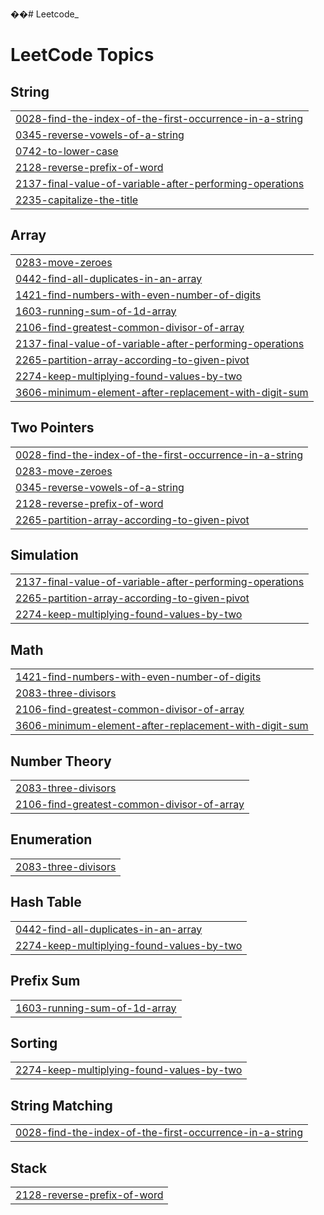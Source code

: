 ��#   L e e t c o d e _  
 
<!---LeetCode Topics Start-->
# LeetCode Topics
## String
|  |
| ------- |
| [0028-find-the-index-of-the-first-occurrence-in-a-string](https://github.com/KHAIRUNNEESA-K/Leetcode_/tree/master/0028-find-the-index-of-the-first-occurrence-in-a-string) |
| [0345-reverse-vowels-of-a-string](https://github.com/KHAIRUNNEESA-K/Leetcode_/tree/master/0345-reverse-vowels-of-a-string) |
| [0742-to-lower-case](https://github.com/KHAIRUNNEESA-K/Leetcode_/tree/master/0742-to-lower-case) |
| [2128-reverse-prefix-of-word](https://github.com/KHAIRUNNEESA-K/Leetcode_/tree/master/2128-reverse-prefix-of-word) |
| [2137-final-value-of-variable-after-performing-operations](https://github.com/KHAIRUNNEESA-K/Leetcode_/tree/master/2137-final-value-of-variable-after-performing-operations) |
| [2235-capitalize-the-title](https://github.com/KHAIRUNNEESA-K/Leetcode_/tree/master/2235-capitalize-the-title) |
## Array
|  |
| ------- |
| [0283-move-zeroes](https://github.com/KHAIRUNNEESA-K/Leetcode_/tree/master/0283-move-zeroes) |
| [0442-find-all-duplicates-in-an-array](https://github.com/KHAIRUNNEESA-K/Leetcode_/tree/master/0442-find-all-duplicates-in-an-array) |
| [1421-find-numbers-with-even-number-of-digits](https://github.com/KHAIRUNNEESA-K/Leetcode_/tree/master/1421-find-numbers-with-even-number-of-digits) |
| [1603-running-sum-of-1d-array](https://github.com/KHAIRUNNEESA-K/Leetcode_/tree/master/1603-running-sum-of-1d-array) |
| [2106-find-greatest-common-divisor-of-array](https://github.com/KHAIRUNNEESA-K/Leetcode_/tree/master/2106-find-greatest-common-divisor-of-array) |
| [2137-final-value-of-variable-after-performing-operations](https://github.com/KHAIRUNNEESA-K/Leetcode_/tree/master/2137-final-value-of-variable-after-performing-operations) |
| [2265-partition-array-according-to-given-pivot](https://github.com/KHAIRUNNEESA-K/Leetcode_/tree/master/2265-partition-array-according-to-given-pivot) |
| [2274-keep-multiplying-found-values-by-two](https://github.com/KHAIRUNNEESA-K/Leetcode_/tree/master/2274-keep-multiplying-found-values-by-two) |
| [3606-minimum-element-after-replacement-with-digit-sum](https://github.com/KHAIRUNNEESA-K/Leetcode_/tree/master/3606-minimum-element-after-replacement-with-digit-sum) |
## Two Pointers
|  |
| ------- |
| [0028-find-the-index-of-the-first-occurrence-in-a-string](https://github.com/KHAIRUNNEESA-K/Leetcode_/tree/master/0028-find-the-index-of-the-first-occurrence-in-a-string) |
| [0283-move-zeroes](https://github.com/KHAIRUNNEESA-K/Leetcode_/tree/master/0283-move-zeroes) |
| [0345-reverse-vowels-of-a-string](https://github.com/KHAIRUNNEESA-K/Leetcode_/tree/master/0345-reverse-vowels-of-a-string) |
| [2128-reverse-prefix-of-word](https://github.com/KHAIRUNNEESA-K/Leetcode_/tree/master/2128-reverse-prefix-of-word) |
| [2265-partition-array-according-to-given-pivot](https://github.com/KHAIRUNNEESA-K/Leetcode_/tree/master/2265-partition-array-according-to-given-pivot) |
## Simulation
|  |
| ------- |
| [2137-final-value-of-variable-after-performing-operations](https://github.com/KHAIRUNNEESA-K/Leetcode_/tree/master/2137-final-value-of-variable-after-performing-operations) |
| [2265-partition-array-according-to-given-pivot](https://github.com/KHAIRUNNEESA-K/Leetcode_/tree/master/2265-partition-array-according-to-given-pivot) |
| [2274-keep-multiplying-found-values-by-two](https://github.com/KHAIRUNNEESA-K/Leetcode_/tree/master/2274-keep-multiplying-found-values-by-two) |
## Math
|  |
| ------- |
| [1421-find-numbers-with-even-number-of-digits](https://github.com/KHAIRUNNEESA-K/Leetcode_/tree/master/1421-find-numbers-with-even-number-of-digits) |
| [2083-three-divisors](https://github.com/KHAIRUNNEESA-K/Leetcode_/tree/master/2083-three-divisors) |
| [2106-find-greatest-common-divisor-of-array](https://github.com/KHAIRUNNEESA-K/Leetcode_/tree/master/2106-find-greatest-common-divisor-of-array) |
| [3606-minimum-element-after-replacement-with-digit-sum](https://github.com/KHAIRUNNEESA-K/Leetcode_/tree/master/3606-minimum-element-after-replacement-with-digit-sum) |
## Number Theory
|  |
| ------- |
| [2083-three-divisors](https://github.com/KHAIRUNNEESA-K/Leetcode_/tree/master/2083-three-divisors) |
| [2106-find-greatest-common-divisor-of-array](https://github.com/KHAIRUNNEESA-K/Leetcode_/tree/master/2106-find-greatest-common-divisor-of-array) |
## Enumeration
|  |
| ------- |
| [2083-three-divisors](https://github.com/KHAIRUNNEESA-K/Leetcode_/tree/master/2083-three-divisors) |
## Hash Table
|  |
| ------- |
| [0442-find-all-duplicates-in-an-array](https://github.com/KHAIRUNNEESA-K/Leetcode_/tree/master/0442-find-all-duplicates-in-an-array) |
| [2274-keep-multiplying-found-values-by-two](https://github.com/KHAIRUNNEESA-K/Leetcode_/tree/master/2274-keep-multiplying-found-values-by-two) |
## Prefix Sum
|  |
| ------- |
| [1603-running-sum-of-1d-array](https://github.com/KHAIRUNNEESA-K/Leetcode_/tree/master/1603-running-sum-of-1d-array) |
## Sorting
|  |
| ------- |
| [2274-keep-multiplying-found-values-by-two](https://github.com/KHAIRUNNEESA-K/Leetcode_/tree/master/2274-keep-multiplying-found-values-by-two) |
## String Matching
|  |
| ------- |
| [0028-find-the-index-of-the-first-occurrence-in-a-string](https://github.com/KHAIRUNNEESA-K/Leetcode_/tree/master/0028-find-the-index-of-the-first-occurrence-in-a-string) |
## Stack
|  |
| ------- |
| [2128-reverse-prefix-of-word](https://github.com/KHAIRUNNEESA-K/Leetcode_/tree/master/2128-reverse-prefix-of-word) |
<!---LeetCode Topics End-->